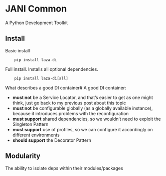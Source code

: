 # JANI Common

A Python Development Toolkit



## Install

Basic install
```
    pip install laza-di
```

Full install. Installs all optional dependencies.
```
    pip install laza-di[all]
```

What describes a good DI container#
A good DI container:

* __must not__ be a Service Locator, and that’s easier to get as one might think, just go back to my previous post about this topic
* __must not__ be configurable globally (as a globally available instance), because it introduces problems with the reconfiguration
* __must support__ shared dependencies, so we wouldn’t need to exploit the Singleton Pattern
* __must support__ use of profiles, so we can configure it accordingly on different environments
* __should support__ the Decorator Pattern


## Modularity
The ability to isolate deps within their modules/packages
